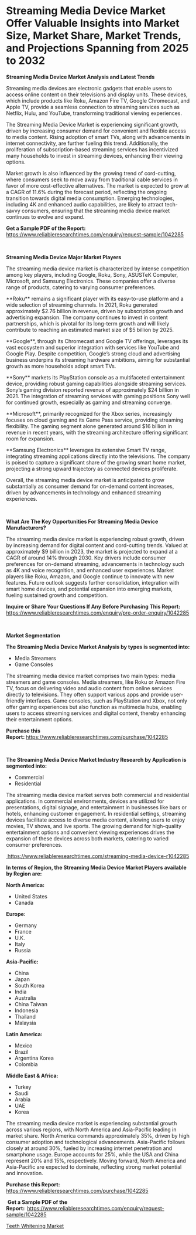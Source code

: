 <p><h1>Streaming Media Device Market Offer Valuable Insights into Market Size, Market Share, Market Trends, and Projections Spanning from 2025 to 2032</h1></p><p><strong>Streaming Media Device Market Analysis and Latest Trends</strong></p>
<p><p>Streaming media devices are electronic gadgets that enable users to access online content on their televisions and display units. These devices, which include products like Roku, Amazon Fire TV, Google Chromecast, and Apple TV, provide a seamless connection to streaming services such as Netflix, Hulu, and YouTube, transforming traditional viewing experiences.</p><p>The Streaming Media Device Market is experiencing significant growth, driven by increasing consumer demand for convenient and flexible access to media content. Rising adoption of smart TVs, along with advancements in internet connectivity, are further fueling this trend. Additionally, the proliferation of subscription-based streaming services has incentivized many households to invest in streaming devices, enhancing their viewing options.</p><p>Market growth is also influenced by the growing trend of cord-cutting, where consumers seek to move away from traditional cable services in favor of more cost-effective alternatives. The market is expected to grow at a CAGR of 11.6% during the forecast period, reflecting the ongoing transition towards digital media consumption. Emerging technologies, including 4K and enhanced audio capabilities, are likely to attract tech-savvy consumers, ensuring that the streaming media device market continues to evolve and expand.</p></p>
<p><strong>Get a Sample PDF of the Report:&nbsp;</strong> <a href="https://www.reliableresearchtimes.com/enquiry/request-sample/1042285?utm_campaign=2182&utm_medium=2&utm_source=Github&utm_content=ia&utm_term=05022025&utm_id=streaming-media-device">https://www.reliableresearchtimes.com/enquiry/request-sample/1042285</a></p>
<p>&nbsp;</p>
<p><strong>Streaming Media Device Major Market Players</strong></p>
<p><p>The streaming media device market is characterized by intense competition among key players, including Google, Roku, Sony, ASUSTeK Computer, Microsoft, and Samsung Electronics. These companies offer a diverse range of products, catering to varying consumer preferences.</p><p>**Roku** remains a significant player with its easy-to-use platform and a wide selection of streaming channels. In 2021, Roku generated approximately $2.76 billion in revenue, driven by subscription growth and advertising expansion. The company continues to invest in content partnerships, which is pivotal for its long-term growth and will likely contribute to reaching an estimated market size of $5 billion by 2025.</p><p>**Google**, through its Chromecast and Google TV offerings, leverages its vast ecosystem and superior integration with services like YouTube and Google Play. Despite competition, Google’s strong cloud and advertising business underpins its streaming hardware ambitions, aiming for substantial growth as more households adopt smart TVs.</p><p>**Sony** markets its PlayStation console as a multifaceted entertainment device, providing robust gaming capabilities alongside streaming services. Sony’s gaming division reported revenue of approximately $24 billion in 2021. The integration of streaming services with gaming positions Sony well for continued growth, especially as gaming and streaming converge.</p><p>**Microsoft**, primarily recognized for the Xbox series, increasingly focuses on cloud gaming and its Game Pass service, providing streaming flexibility. The gaming segment alone generated around $16 billion in revenue in recent years, with the streaming architecture offering significant room for expansion.</p><p>**Samsung Electronics** leverages its extensive Smart TV range, integrating streaming applications directly into the televisions. The company is poised to capture a significant share of the growing smart home market, projecting a strong upward trajectory as connected devices proliferate.</p><p>Overall, the streaming media device market is anticipated to grow substantially as consumer demand for on-demand content increases, driven by advancements in technology and enhanced streaming experiences.</p></p>
<p>&nbsp;</p>
<p><strong>What Are The Key Opportunities For Streaming Media Device Manufacturers?</strong></p>
<p><p>The streaming media device market is experiencing robust growth, driven by increasing demand for digital content and cord-cutting trends. Valued at approximately $9 billion in 2023, the market is projected to expand at a CAGR of around 14% through 2030. Key drivers include consumer preferences for on-demand streaming, advancements in technology such as 4K and voice recognition, and enhanced user experiences. Market players like Roku, Amazon, and Google continue to innovate with new features. Future outlook suggests further consolidation, integration with smart home devices, and potential expansion into emerging markets, fueling sustained growth and competition.</p></p>
<p><strong>Inquire or Share Your Questions If Any Before Purchasing This Report:</strong> <a href="https://www.reliableresearchtimes.com/enquiry/pre-order-enquiry/1042285?utm_campaign=2182&utm_medium=2&utm_source=Github&utm_content=ia&utm_term=05022025&utm_id=streaming-media-device">https://www.reliableresearchtimes.com/enquiry/pre-order-enquiry/1042285</a></p>
<p>&nbsp;</p>
<p><strong>Market Segmentation</strong></p>
<p><strong>The Streaming Media Device Market Analysis by types is segmented into:</strong></p>
<p><ul><li>Media Streamers</li><li>Game Consoles</li></ul></p>
<p><p>The streaming media device market comprises two main types: media streamers and game consoles. Media streamers, like Roku or Amazon Fire TV, focus on delivering video and audio content from online services directly to televisions. They often support various apps and provide user-friendly interfaces. Game consoles, such as PlayStation and Xbox, not only offer gaming experiences but also function as multimedia hubs, enabling users to access streaming services and digital content, thereby enhancing their entertainment options.</p></p>
<p><strong>Purchase this Report:&nbsp;</strong><a href="https://www.reliableresearchtimes.com/purchase/1042285?utm_campaign=2182&utm_medium=2&utm_source=Github&utm_content=ia&utm_term=05022025&utm_id=streaming-media-device">https://www.reliableresearchtimes.com/purchase/1042285</a></p>
<p>&nbsp;</p>
<p><strong>The Streaming Media Device Market Industry Research by Application is segmented into:</strong></p>
<p><ul><li>Commercial</li><li>Residential</li></ul></p>
<p><p>The streaming media device market serves both commercial and residential applications. In commercial environments, devices are utilized for presentations, digital signage, and entertainment in businesses like bars or hotels, enhancing customer engagement. In residential settings, streaming devices facilitate access to diverse media content, allowing users to enjoy movies, TV shows, and live sports. The growing demand for high-quality entertainment options and convenient viewing experiences drives the expansion of these devices across both markets, catering to varied consumer preferences.</p></p>
<p><a href="https://www.reliableresearchtimes.com/streaming-media-device-r1042285?utm_campaign=2182&utm_medium=2&utm_source=Github&utm_content=ia&utm_term=05022025&utm_id=streaming-media-device">&nbsp;https://www.reliableresearchtimes.com/streaming-media-device-r1042285</a></p>
<p><strong>In terms of Region, the Streaming Media Device Market Players available by Region are:</strong></p>
<p>
    <p> <strong> North America: </strong>
        <ul>
            <li>United States</li>
            <li>Canada</li>
        </ul>
        </p> 
    <p> <strong> Europe: </strong>
        <ul>
            <li>Germany</li>
            <li>France</li>
            <li>U.K.</li>
            <li>Italy</li>
            <li>Russia</li>
        </ul>
        </p> 
    <p> <strong> Asia-Pacific: </strong>
        <ul>
            <li>China</li>
            <li>Japan</li>
            <li>South Korea</li>
            <li>India</li>
            <li>Australia</li>
            <li>China Taiwan</li>
            <li>Indonesia</li>
            <li>Thailand</li>
            <li>Malaysia</li>
        </ul>
        </p> 
    <p> <strong> Latin America: </strong>
        <ul>
            <li>Mexico</li>
            <li>Brazil</li>
            <li>Argentina Korea</li>
            <li>Colombia</li>
        </ul>
        </p> 
    <p> <strong> Middle East & Africa: </strong>
        <ul>
            <li>Turkey</li>
            <li>Saudi</li>
            <li>Arabia</li>
            <li>UAE</li>
            <li>Korea</li>
        </ul>
    </p>
    </p>
<p><p>The streaming media device market is experiencing substantial growth across various regions, with North America and Asia-Pacific leading in market share. North America commands approximately 35%, driven by high consumer adoption and technological advancements. Asia-Pacific follows closely at around 30%, fueled by increasing internet penetration and smartphone usage. Europe accounts for 25%, while the USA and China represent 20% and 15%, respectively. Moving forward, North America and Asia-Pacific are expected to dominate, reflecting strong market potential and innovation.</p></p>
<p><strong>Purchase this Report: </strong><a href="https://www.reliableresearchtimes.com/purchase/1042285?utm_campaign=2182&utm_medium=2&utm_source=Github&utm_content=ia&utm_term=05022025&utm_id=streaming-media-device">https://www.reliableresearchtimes.com/purchase/1042285</a></p>
<p>&nbsp;<strong>Get a Sample PDF of the Report:&nbsp;&nbsp;</strong><a href="https://www.reliableresearchtimes.com/enquiry/request-sample/1042285?utm_campaign=2182&utm_medium=2&utm_source=Github&utm_content=ia&utm_term=05022025&utm_id=streaming-media-device">https://www.reliableresearchtimes.com/enquiry/request-sample/1042285</a></p>
<p><strong></strong></p>
<p><p><a href="https://github.com/tona7vba/Market-Research-Report-List-1/blob/main/teeth-whitening-market.md?utm_campaign=2182&utm_medium=2&utm_source=Github&utm_content=ia&utm_term=05022025&utm_id=streaming-media-device">Teeth Whitening Market</a></p></p>